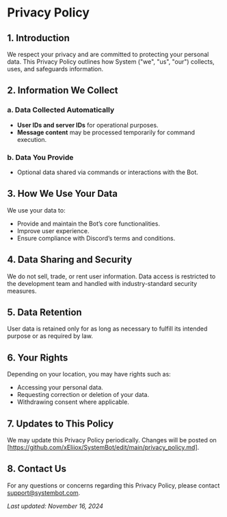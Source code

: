 # Privacy Policy

## 1. Introduction
We respect your privacy and are committed to protecting your personal data. This Privacy Policy outlines how System ("we", "us", "our") collects, uses, and safeguards information.

## 2. Information We Collect
### a. Data Collected Automatically
- **User IDs and server IDs** for operational purposes.
- **Message content** may be processed temporarily for command execution.

### b. Data You Provide
- Optional data shared via commands or interactions with the Bot.

## 3. How We Use Your Data
We use your data to:
- Provide and maintain the Bot’s core functionalities.
- Improve user experience.
- Ensure compliance with Discord’s terms and conditions.

## 4. Data Sharing and Security
We do not sell, trade, or rent user information. Data access is restricted to the development team and handled with industry-standard security measures.

## 5. Data Retention
User data is retained only for as long as necessary to fulfill its intended purpose or as required by law.

## 6. Your Rights
Depending on your location, you may have rights such as:
- Accessing your personal data.
- Requesting correction or deletion of your data.
- Withdrawing consent where applicable.

## 7. Updates to This Policy
We may update this Privacy Policy periodically. Changes will be posted on [https://github.com/xEliiox/SystemBot/edit/main/privacy_policy.md].

## 8. Contact Us
For any questions or concerns regarding this Privacy Policy, please contact support@systembot.com.

_Last updated: November 16, 2024_
